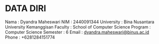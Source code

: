 DATA DIRI
===========
Nama        : Dyandra Maheswari
NIM         : 2440091344
University  : Bina Nusantara University Kemanggisan
Faculty     : School of Computer Science
Program     : Computer Science
Semester    : 6
Email       : dyandra.maheswari@binus.ac.id
Phone       : +6281284151774